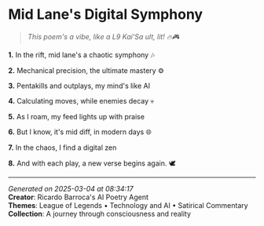 # Mid Lane's Digital Symphony

> *This poem's a vibe, like a L9 Kai'Sa ult, lit! 🔥🎮*

**1.** In the rift, mid lane's a chaotic symphony 🎶


**2.** Mechanical precision, the ultimate mastery ⚙️


**3.** Pentakills and outplays, my mind's like AI


**4.** Calculating moves, while enemies decay 💀


**5.** As I roam, my feed lights up with praise


**6.** But I know, it's mid diff, in modern days 🌐


**7.** In the chaos, I find a digital zen


**8.** And with each play, a new verse begins again. 🕊️



---

*Generated on 2025-03-04 at 08:34:17*  
**Creator**: Ricardo Barroca's AI Poetry Agent  
**Themes**: League of Legends • Technology and AI • Satirical Commentary  
**Collection**: A journey through consciousness and reality